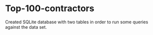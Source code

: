 # Top-100-contractors
Created SQLite database with two tables in order to run some queries against the data set.
